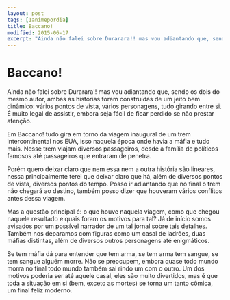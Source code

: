 ```yaml
---
layout: post
tags: [1animepordia]
title: Baccano!
modified: 2015-06-17
excerpt: "Ainda não falei sobre Durarara!! mas vou adiantando que, sendo os dois do mesmo autor, ambas as histórias foram construídas de um jeito bem dinâmico: vários pontos de vista, vários personagens, tudo girando entre si. É muito legal de assistir, embora seja fácil de ficar perdido se não prestar atenção.<br>"
---
```


Baccano!
========

Ainda não falei sobre Durarara!! mas vou adiantando que, sendo os dois
do mesmo autor, ambas as histórias foram construídas de um jeito bem
dinâmico: vários pontos de vista, vários personagens, tudo girando entre
si. É muito legal de assistir, embora seja fácil de ficar perdido se não
prestar atenção.

Em Baccano! tudo gira em torno da viagem inaugural de um trem
intercontinental nos EUA, isso naquela época onde havia a máfia e tudo
mais. Nesse trem viajam diversos passageiros, desde a família de
políticos famosos até passageiros que entraram de penetra.

Porém quero deixar claro que nem essa nem a outra história são lineares,
nessa principalmente terei que deixar claro que há, além de diversos
pontos de vista, diversos pontos do tempo. Posso ir adiantando que no
final o trem não chegará ao destino, também posso dizer que houveram
vários conflitos antes dessa viagem.

Mas a questão principal é: o que houve naquela viagem, como que chegou
naquele resultado e quais foram os motivos para tal? Já de início somos
avisados por um possível narrador de um tal jornal sobre tais detalhes.
Também nos deparamos com figuras como um casal de ladrões, duas máfias
distintas, além de diversos outros personagens até enigmáticos.

Se tem máfia dá para entender que tem arma, se tem arma tem sangue, se
tem sangue alguém morre. Não se preocupem, embora quase todo mundo morra
no final todo mundo também sai rindo um com o outro. Um dos motivos
poderia ser até aquele casal, eles são muito divertidos, mas é que toda
a situação em si (bem, exceto as mortes) se torna um tanto cômica, um
final feliz moderno.



